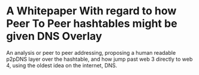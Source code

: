 # A Whitepaper With regard to how Peer To Peer hashtables might be given DNS Overlay
An analysis or peer to peer addressing, proposing a human readable p2pDNS layer over the hashtable, and how jump past web 3 directly to web 4, 
using the oldest idea on the internet, DNS.
